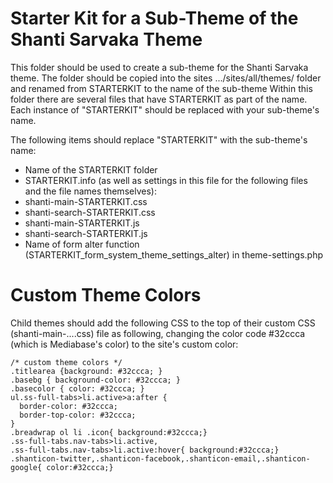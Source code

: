 # Starter Kit for a Sub-Theme of the Shanti Sarvaka Theme

This folder should be used to create a sub-theme for the Shanti Sarvaka theme. 
The folder should be copied into the sites .../sites/all/themes/ folder and renamed from STARTERKIT to the name of the sub-theme
Within this folder there are several files that have STARTERKIT as part of the name.
Each instance of "STARTERKIT" should be replaced with your sub-theme's name.

The following items should replace "STARTERKIT" with the sub-theme's name:

* Name of the STARTERKIT folder
* STARTERKIT.info (as well as settings in this file for the following files and the file names themselves):
* shanti-main-STARTERKIT.css
* shanti-search-STARTERKIT.css
* shanti-main-STARTERKIT.js
* shanti-search-STARTERKIT.js
* Name of form alter function (STARTERKIT_form_system_theme_settings_alter) in theme-settings.php

# Custom Theme Colors

Child themes should add the following CSS to the top of their custom CSS (shanti-main-....css) file as following, 
changing the color code #32ccca (which is Mediabase's color) to the site's custom color:

```
/* custom theme colors */
.titlearea {background: #32ccca; } 
.basebg { background-color: #32ccca; } 
.basecolor { color: #32ccca; }   
ul.ss-full-tabs>li.active>a:after {
  border-color: #32ccca;
  border-top-color: #32ccca;
} 
.breadwrap ol li .icon{ background:#32ccca;}
.ss-full-tabs.nav-tabs>li.active,
.ss-full-tabs.nav-tabs>li.active:hover{ background:#32ccca;}
.shanticon-twitter,.shanticon-facebook,.shanticon-email,.shanticon-google{ color:#32ccca;}

```


